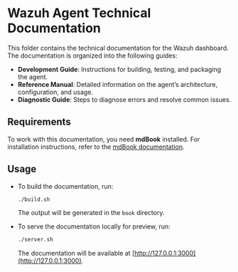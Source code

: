 # Wazuh Agent Technical Documentation

This folder contains the technical documentation for the Wazuh dashboard. The documentation is organized into the following guides:

- **Development Guide**: Instructions for building, testing, and packaging the agent.
- **Reference Manual**: Detailed information on the agent’s architecture, configuration, and usage.
- **Diagnostic Guide**: Steps to diagnose errors and resolve common issues.

## Requirements

To work with this documentation, you need **mdBook** installed. For installation instructions, refer to the [mdBook documentation](https://rust-lang.github.io/mdBook/).

## Usage

- To build the documentation, run:

  ```bash
  ./build.sh
  ```

  The output will be generated in the `book` directory.

- To serve the documentation locally for preview, run:
  ```bash
  ./server.sh
  ```
  The documentation will be available at [http://127.0.0.1:3000](http://127.0.0.1:3000).
